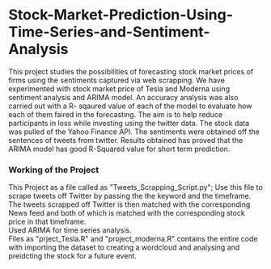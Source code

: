 # Stock-Market-Prediction-Using-Time-Series-and-Sentiment-Analysis
This project studies the possibilities of forecasting stock market prices of firms using the sentiments captured via web scrapping. We have experimented with stock market price of Tesla and Moderna using sentiment analysis and ARIMA model. An accuracy analysis was also carried out with a R- sqaured value of each of the model to evaluate how each of them faired in the forecasting. The aim is to help reduce participants in loss while investing using the twitter data. The stock data was pulled of the Yahoo Finance API. The sentiments were obtained off the sentences of tweets from twitter. Results obtained has proved that the ARIMA model has good R-Squared value for short term prediction.


<h3> Working of the Project </h3>
This Project as a file called as "Tweets_Scrapping_Script.py"; Use this file to scrape tweets off Twitter by passing the the keyword and the timeframe.</br>
The tweets scrapped off Twitter is then matched with the corresponding News feed and both of which is matched with the corresponding stock price in that timeframe.</br> 
Used ARIMA for time series analysis. </br>
Files as "prject_Tesla.R" and "project_moderna.R" contains the entire code with importing the dataset to creating a wordcloud and analysing and preidcting the stock for a future event. </br>
